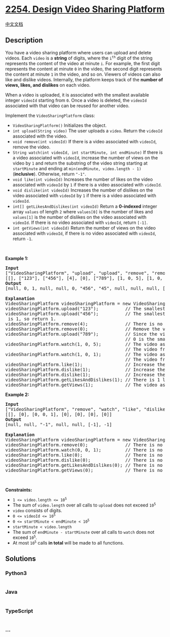 # [2254. Design Video Sharing Platform](https://leetcode.com/problems/design-video-sharing-platform)

[中文文档](/solution/2200-2299/2254.Design%20Video%20Sharing%20Platform/README.md)

## Description

<p>You have a video sharing platform where users can upload and delete videos. Each <code>video</code> is a <strong>string</strong> of digits, where the <code>i<sup>th</sup></code> digit of the string represents the content of the video at minute <code>i</code>. For example, the first digit represents the content at minute <code>0</code> in the video, the second digit represents the content at minute <code>1</code> in the video, and so on. Viewers of videos can also like and dislike videos. Internally, the platform keeps track of the <strong>number of views, likes, and dislikes</strong> on each video.</p>

<p>When a video is uploaded, it is associated with the smallest available integer <code>videoId</code> starting from <code>0</code>. Once a video is deleted, the <code>videoId</code> associated with that video can be reused for another video.</p>

<p>Implement the <code>VideoSharingPlatform</code> class:</p>

<ul>
	<li><code>VideoSharingPlatform()</code> Initializes the object.</li>
	<li><code>int upload(String video)</code> The user uploads a <code>video</code>. Return the <code>videoId</code> associated with the video.</li>
	<li><code>void remove(int videoId)</code> If there is a video associated with <code>videoId</code>, remove the video.</li>
	<li><code>String watch(int videoId, int startMinute, int endMinute)</code> If there is a video associated with <code>videoId</code>, increase the number of views on the video by <code>1</code> and return the substring of the video string starting at <code>startMinute</code> and ending at <code>min(endMinute, video.length - 1</code><code>)</code> (<strong>inclusive</strong>). Otherwise, return <code>&quot;-1&quot;</code>.</li>
	<li><code>void like(int videoId)</code> Increases the number of likes on the video associated with <code>videoId</code> by <code>1</code> if there is a video associated with <code>videoId</code>.</li>
	<li><code>void dislike(int videoId)</code> Increases the number of dislikes on the video associated with <code>videoId</code> by <code>1</code> if there is a video associated with <code>videoId</code>.</li>
	<li><code>int[] getLikesAndDislikes(int videoId)</code> Return a <strong>0-indexed</strong> integer array <code>values</code> of length <code>2</code> where <code>values[0]</code> is the number of likes and <code>values[1]</code> is the number of dislikes on the video associated with <code>videoId</code>. If there is no video associated with <code>videoId</code>, return <code>[-1]</code>.</li>
	<li><code>int getViews(int videoId)</code> Return the number of views on the video associated with <code>videoId</code>, if there is no video associated with <code>videoId</code>, return <code>-1</code>.</li>
</ul>

<p>&nbsp;</p>
<p><strong>Example 1:</strong></p>

<pre>
<strong>Input</strong>
[&quot;VideoSharingPlatform&quot;, &quot;upload&quot;, &quot;upload&quot;, &quot;remove&quot;, &quot;remove&quot;, &quot;upload&quot;, &quot;watch&quot;, &quot;watch&quot;, &quot;like&quot;, &quot;dislike&quot;, &quot;dislike&quot;, &quot;getLikesAndDislikes&quot;, &quot;getViews&quot;]
[[], [&quot;123&quot;], [&quot;456&quot;], [4], [0], [&quot;789&quot;], [1, 0, 5], [1, 0, 1], [1], [1], [1], [1], [1]]
<strong>Output</strong>
[null, 0, 1, null, null, 0, &quot;456&quot;, &quot;45&quot;, null, null, null, [1, 2], 2]

<strong>Explanation</strong>
VideoSharingPlatform videoSharingPlatform = new VideoSharingPlatform();
videoSharingPlatform.upload(&quot;123&quot;);          // The smallest available videoId is 0, so return 0.
videoSharingPlatform.upload(&quot;456&quot;);          // The smallest available <code>videoId</code> is 1, so return 1.
videoSharingPlatform.remove(4);              // There is no video associated with videoId 4, so do nothing.
videoSharingPlatform.remove(0);              // Remove the video associated with videoId 0.
videoSharingPlatform.upload(&quot;789&quot;);          // Since the video associated with videoId 0 was deleted,
                                             // 0 is the smallest available <code>videoId</code>, so return 0.
videoSharingPlatform.watch(1, 0, 5);         // The video associated with videoId 1 is &quot;456&quot;.
                                             // The video from minute 0 to min(5, 3 - 1) = 2 is &quot;456&quot;, so return &quot;453&quot;.
videoSharingPlatform.watch(1, 0, 1);         // The video associated with videoId 1 is &quot;456&quot;.
                                             // The video from minute 0 to min(1, 3 - 1) = 1 is &quot;45&quot;, so return &quot;45&quot;.
videoSharingPlatform.like(1);                // Increase the number of likes on the video associated with videoId 1.
videoSharingPlatform.dislike(1);             // Increase the number of dislikes on the video associated with videoId 1.
videoSharingPlatform.dislike(1);             // Increase the number of dislikes on the video associated with videoId 1.
videoSharingPlatform.getLikesAndDislikes(1); // There is 1 like and 2 dislikes on the video associated with videoId 1, so return [1, 2].
videoSharingPlatform.getViews(1);            // The video associated with videoId 1 has 2 views, so return 2.
</pre>

<p><strong>Example 2:</strong></p>

<pre>
<strong>Input</strong>
[&quot;VideoSharingPlatform&quot;, &quot;remove&quot;, &quot;watch&quot;, &quot;like&quot;, &quot;dislike&quot;, &quot;getLikesAndDislikes&quot;, &quot;getViews&quot;]
[[], [0], [0, 0, 1], [0], [0], [0], [0]]
<strong>Output</strong>
[null, null, &quot;-1&quot;, null, null, [-1], -1]

<strong>Explanation</strong>
VideoSharingPlatform videoSharingPlatform = new VideoSharingPlatform();
videoSharingPlatform.remove(0);              // There is no video associated with videoId 0, so do nothing.
videoSharingPlatform.watch(0, 0, 1);         // There is no video associated with videoId 0, so return &quot;-1&quot;.
videoSharingPlatform.like(0);                // There is no video associated with videoId 0, so do nothing.
videoSharingPlatform.dislike(0);             // There is no video associated with videoId 0, so do nothing.
videoSharingPlatform.getLikesAndDislikes(0); // There is no video associated with videoId 0, so return [-1].
videoSharingPlatform.getViews(0);            // There is no video associated with videoId 0, so return -1.
</pre>

<p>&nbsp;</p>
<p><strong>Constraints:</strong></p>

<ul>
	<li><code>1 &lt;= video.length &lt;= 10<sup>5</sup></code></li>
	<li>The sum of <code>video.length</code> over all calls to <code>upload</code> does not exceed <code>10<sup>5</sup></code></li>
	<li><code>video</code> consists of digits.</li>
	<li><code>0 &lt;= videoId &lt;= 10<sup>5</sup></code></li>
	<li><code>0 &lt;= startMinute &lt; endMinute &lt; 10<sup>5</sup></code></li>
	<li><code>startMinute &lt; video.length</code></li>
	<li>The sum of <code>endMinute - startMinute</code> over all calls to <code>watch</code> does not exceed <code>10<sup>5</sup></code>.</li>
	<li>At most <code>10<sup>5</sup></code> calls <strong>in total</strong> will be made to all functions.</li>
</ul>


## Solutions

<!-- tabs:start -->

### **Python3**

```python

```

### **Java**

```java

```

### **TypeScript**

```ts

```

### **...**

```

```

<!-- tabs:end -->
